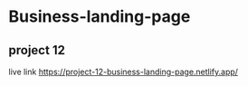 # Business-landing-page
## project 12
live link
https://project-12-business-landing-page.netlify.app/
